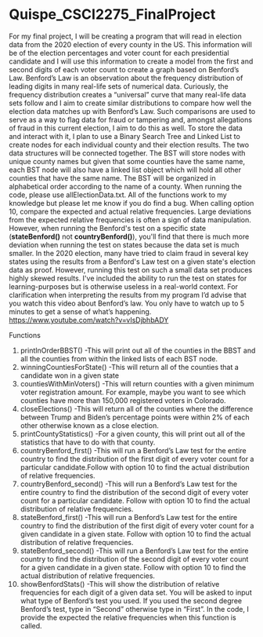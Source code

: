 # Quispe_CSCI2275_FinalProject
For my final project, I will be creating a program that will read in election data from the 2020 election of every county in the US. This information will be of the election percentages and voter count for each presidential candidate and I will use this information to create a model from the first and second digits of each voter count to create a graph based on Benford’s Law. Benford’s Law is an observation about the frequency distribution of leading digits in many real-life sets of numerical data. Curiously, the frequency distribution creates a “universal” curve that many real-life data sets follow and I aim to create similar distributions to compare how well the election data matches up with Benford’s Law. Such comparisons are used to serve as a way to flag data for fraud or tampering and, amongst allegations of fraud in this current election, I aim to do this as well.
	To store the data and interact with it, I plan to use a Binary Search Tree and Linked List to create nodes for each individual county and their election results. The two data structures will be connected together. The BST will store nodes with unique county names but given that some counties have the same name, each BST node will also have a linked list object which will hold all other counties that have the same name. The BST will be organized in alphabetical order according to the name of a county.
When running the code, please use allElectionData.txt. All of the functions work to my knowledge but please let me know if you do find a bug. When calling option 10, compare the expected and actual relative frequencies. Large deviations from the expected relative frequencies is often a sign of data manipulation. However, when running the Benford's test on a specific state (**stateBenford()** not **countryBenford()**), you'll find that there is much more deviation when running the test on states because the data set is much smaller. In the 2020 election, many have tried to claim fraud in several key states using the results from a Benford's Law test on a given state's election data as proof. However, running this test on such a small data set produces highly skewed results. I've included the ability to run the test on states for learning-purposes but is otherwise useless in a real-world context.
For clarification when interpreting the results from my program I’d advise that you watch this video about Benford’s law. You only have to watch up to 5 minutes to get a sense of what’s happening. 
https://www.youtube.com/watch?v=vIsDjbhbADY

Functions
1. printInOrderBBST()
     -This will print out all of the counties in the BBST and all the counties from within the linked lists of each BST node.
2. winningCountiesForState()
     -This will return all of the counties that a candidate won in a given state
3. countiesWithMinVoters()
     -This will return counties with a given minimum voter registration amount. For example, maybe you want to see which counties have more than 150,000 registered voters in Colorado.
4. closeElections()
     -This will return all of the counties where the difference between Trump and Biden’s percentage points were within 2% of each other otherwise known as a close election.
5. printCountyStatistics()
     -For a given county, this will print out all of the statistics that have to do with that county.
6. countryBenford_first()
     -This will run a Benford’s Law test for the entire country to find the distribution of the first digit of every voter count for a particular candidate.Follow with option 10 to find the actual distribution of relative frequencies.
7. countryBenford_second()
     -This will run a Benford’s Law test for the entire country to find the distribution of the second digit of every voter count for a particular candidate. Follow with option 10 to find the actual distribution of relative frequencies.
8. stateBenford_first()
     -This will run a Benford’s Law test for the entire country to find the distribution of the first digit of every voter count for a given candidate in a given state. Follow with option 10 to find the actual distribution of relative frequencies.
9. stateBenford_second()
     -This will run a Benford’s Law test for the entire country to find the distribution of the second digit of every voter count for a given candidate in a given state. Follow with option 10 to find the actual distribution of relative frequencies.
10. showBenfordStats()
     -This will show the distribution of relative frequencies for each digit of a given data set. You will be asked to input what type of Benford’s test you used. If you used the second degree Benford’s test, type in “Second” otherwise type in “First”. In the code, I provide the expected the relative frequencies when this function is called.

